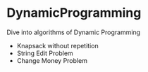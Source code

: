 # DynamicProgramming
Dive into algorithms of Dynamic Programming

* Knapsack without repetition
* String Edit Problem
* Change Money Problem
